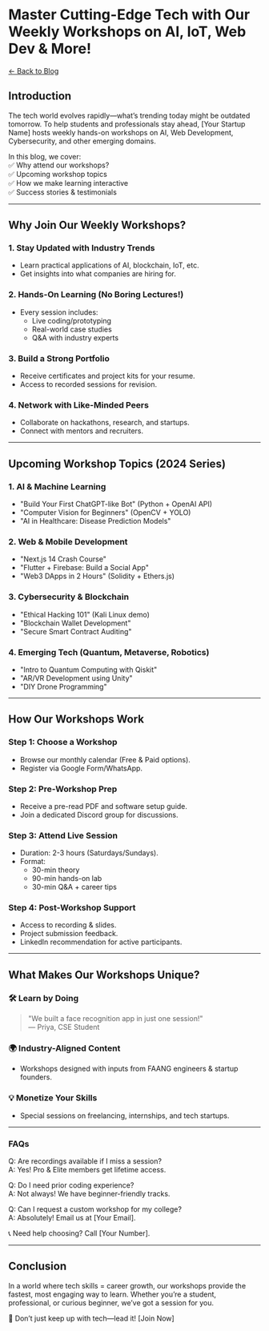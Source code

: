 # Master Cutting-Edge Tech with Our Weekly Workshops on AI, IoT, Web Dev & More!  
[← Back to Blog](../blog)
## Introduction  
The tech world evolves rapidly—what’s trending today might be outdated tomorrow. To help students and professionals stay ahead, [Your Startup Name] hosts weekly hands-on workshops on AI, Web Development, Cybersecurity, and other emerging domains.  

In this blog, we cover:  
✅ Why attend our workshops?  
✅ Upcoming workshop topics  
✅ How we make learning interactive  
✅ Success stories & testimonials  

---

## Why Join Our Weekly Workshops?  

### 1. Stay Updated with Industry Trends  
- Learn practical applications of AI, blockchain, IoT, etc.  
- Get insights into what companies are hiring for.  

### 2. Hands-On Learning (No Boring Lectures!)  
- Every session includes:  
  - Live coding/prototyping  
  - Real-world case studies  
  - Q&A with industry experts  

### 3. Build a Strong Portfolio  
- Receive certificates and project kits for your resume.  
- Access to recorded sessions for revision.  

### 4. Network with Like-Minded Peers  
- Collaborate on hackathons, research, and startups.  
- Connect with mentors and recruiters.  

---

## Upcoming Workshop Topics (2024 Series)  

### 1. AI & Machine Learning  
- "Build Your First ChatGPT-like Bot" (Python + OpenAI API)  
- "Computer Vision for Beginners" (OpenCV + YOLO)  
- "AI in Healthcare: Disease Prediction Models"  

### 2. Web & Mobile Development  
- "Next.js 14 Crash Course"  
- "Flutter + Firebase: Build a Social App"  
- "Web3 DApps in 2 Hours" (Solidity + Ethers.js)  

### 3. Cybersecurity & Blockchain  
- "Ethical Hacking 101" (Kali Linux demo)  
- "Blockchain Wallet Development"  
- "Secure Smart Contract Auditing"  

### 4. Emerging Tech (Quantum, Metaverse, Robotics)  
- "Intro to Quantum Computing with Qiskit"  
- "AR/VR Development using Unity"  
- "DIY Drone Programming"  

---

## How Our Workshops Work  

### Step 1: Choose a Workshop  
- Browse our monthly calendar (Free & Paid options).  
- Register via Google Form/WhatsApp.  

### Step 2: Pre-Workshop Prep  
- Receive a pre-read PDF and software setup guide.  
- Join a dedicated Discord group for discussions.  

### Step 3: Attend Live Session  
- Duration: 2-3 hours (Saturdays/Sundays).  
- Format:  
  - 30-min theory  
  - 90-min hands-on lab  
  - 30-min Q&A + career tips  

### Step 4: Post-Workshop Support  
- Access to recording & slides.  
- Project submission feedback.  
- LinkedIn recommendation for active participants.  

---

## What Makes Our Workshops Unique?  

### 🛠 Learn by Doing  
> "We built a face recognition app in just one session!"  
> — Priya, CSE Student  

### 🌍 Industry-Aligned Content  
- Workshops designed with inputs from FAANG engineers & startup founders.  

### 💡 Monetize Your Skills  
- Special sessions on freelancing, internships, and tech startups.  

---



### FAQs  

Q: Are recordings available if I miss a session?  
A: Yes! Pro & Elite members get lifetime access.  

Q: Do I need prior coding experience?  
A: Not always! We have beginner-friendly tracks.  

Q: Can I request a custom workshop for my college?  
A: Absolutely! Email us at [Your Email].  

📞 Need help choosing? Call [Your Number].  

---

## Conclusion  
In a world where tech skills = career growth, our workshops provide the fastest, most engaging way to learn. Whether you’re a student, professional, or curious beginner, we’ve got a session for you.  

🚀 Don’t just keep up with tech—lead it! [Join Now]